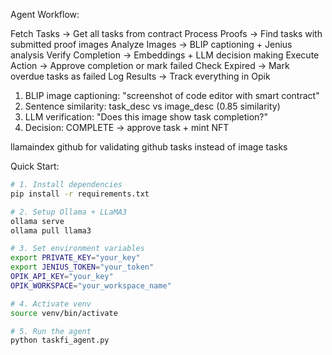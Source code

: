 Agent Workflow:

Fetch Tasks → Get all tasks from contract
Process Proofs → Find tasks with submitted proof images
Analyze Images → BLIP captioning + Jenius analysis
Verify Completion → Embeddings + LLM decision making
Execute Action → Approve completion or mark failed
Check Expired → Mark overdue tasks as failed
Log Results → Track everything in Opik


1. BLIP image captioning: "screenshot of code editor with smart contract"
2. Sentence similarity: task_desc vs image_desc (0.85 similarity)
3. LLM verification: "Does this image show task completion?"
4. Decision: COMPLETE → approve task + mint NFT

llamaindex github for validating github tasks instead of image tasks


Quick Start:
```bash
# 1. Install dependencies
pip install -r requirements.txt

# 2. Setup Ollama + LLaMA3
ollama serve
ollama pull llama3

# 3. Set environment variables
export PRIVATE_KEY="your_key"
export JENIUS_TOKEN="your_token"
OPIK_API_KEY="your_key"
OPIK_WORKSPACE="your_workspace_name"

# 4. Activate venv
source venv/bin/activate

# 5. Run the agent
python taskfi_agent.py
```
